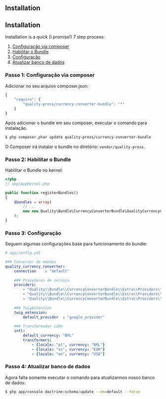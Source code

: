 Installation
------------

## Installation

Installation is a quick (I promise!) 7 step process:

1. [Configuração via composer](#enable-in-composer)
2. [Habilitar o Bundle](#enable-bundle)
3. [Configuração](#enable-configuration)
4. [Atualizar banco de dados](#enable-database)

### <a id="enable-in-composer" name="enable-in-composer"></a>
### Passo 1: Configuração via composer

Adicionar no seu arquivo composer.json:

```js
{
    "require": {
        "quality-press/currency-converter-bundle": "*"
    }
}
```

Após adicionar o bundle em seu composer, executar o comando para instalação.

``` bash
$ php composer.phar update quality-press/currency-converter-bundle
```

O Composer irá instalar o bundle no diretório: `vendor/quality-press`.



### <a id="enable-bundle" name="enable-bundle"></a>
### Passo 2: Habilitar o Bundle

Habilitar o Bundle no kernel:

``` php
<?php
// app/AppKernel.php

public function registerBundles()
{
    $bundles = array(
        // ...
        new new Quality\Bundle\CurrencyConverterBundle\QualityCurrencyConverterBundle(),
    );
}
```



### <a id="enable-configuration" name="enable-configuration"></a>
### Passo 3: Configuração

Seguem algumas configurações base para funcionamento do bundle:

``` yaml
# app/config.yml

### Conversor de moedas
quality_currency_converter:
    connection    : "default"
        
    ### Provedores de serviço
    providers:
        - "Quality\\Bundle\\CurrencyConverterBundle\\Extra\\Providers\\GoogleProvider"
        - "Quality\\Bundle\\CurrencyConverterBundle\\Extra\\Providers\\XRateProvider"
        - "Quality\\Bundle\\CurrencyConverterBundle\\Extra\\Providers\\YahooProvider"
        
    ### TwigExtension
    twig_extension:
        default_provider  : "google_provider"
        
    ### Transformador i18n
    intl:
        default_currency: "BRL"
        transformers:
            - {locale: "pt", currency: "BRL"}
            - {locale: "es", currency: "EUR"}
            - {locale: "en", currency: "USD"}
```



### <a id="enable-database" name="enable-database"></a>
### Passo 4: Atualizar banco de dados

Agora falta somente executar o comando para atualizarmos nosso banco de dados:

``` bash
$ php app/console doctrine:schema:update --em=default --force
```